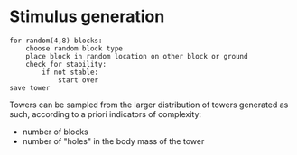 # Stimulus generation

```
for random(4,8) blocks:
    choose random block type
    place block in random location on other block or ground
    check for stability:
        if not stable:
            start over
save tower
```

Towers can be sampled from the larger distribution of towers generated as such, according to a priori indicators of complexity:
* number of blocks
* number of "holes" in the body mass of the tower